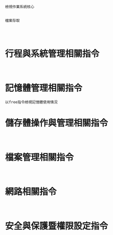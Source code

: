 #
```
檢視作業系統核心


檔案存取

```
#
```

```

# 行程與系統管理相關指令
```


```

# 記憶體管理相關指令
```
以free指令檢視記憶體使用情況

```
# 儲存體操作與管理相關指令
```


```
# 檔案管理相關指令
```


```
# 網路相關指令
```


```
# 安全與保護暨權限設定指令
```


```
